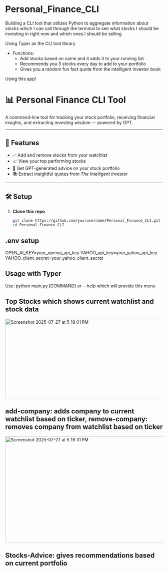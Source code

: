 # Personal_Finance_CLI
Building a CLI tool that utilizes Python to aggregate information about stocks which I can call through the terminal to see what stocks I should be investing in right now and which ones I should be selling


Using Typer as the CLI tool library

- Functions:
    - Add stocks based on name and it adds it to your running list
    - Recommends you 3 stocks every day to add to your portfolio
    - Gives you a random fun fact quote from the intelligent investor book




Using this app!

# 📊 Personal Finance CLI Tool

A command-line tool for tracking your stock portfolio, receiving financial insights, and extracting investing wisdom — powered by GPT.

---

## 🚀 Features

- ✅ Add and remove stocks from your watchlist
- 📈 View your top performing stocks
- 💬 Get GPT-generated advice on your stock portfolio
- 📚 Extract insightful quotes from *The Intelligent Investor*

---

## 🛠️ Setup

1. **Clone this repo**  
   ```bash
   git clone https://github.com/yourusername/Personal_Finance_CLI.git
   cd Personal_Finance_CLI


## .env setup
OPEN_AI_KEY=your_openai_api_key
YAHOO_api_key=your_yahoo_api_key
YAHOO_client_secret=your_yahoo_client_secret

## Usage with Typer
Use:
python main.py [COMMAND] or --help which will provide this menu


## Top Stocks which shows current watchlist and stock data
<img width="574" height="254" alt="Screenshot 2025-07-27 at 5 18 01 PM" src="https://github.com/user-attachments/assets/9fb3195a-baf6-406a-8c77-a112040fbf1e" />

## add-company: adds company to current watchlist based on ticker, remove-company: removes company from watchlist based on ticker
<img width="570" height="339" alt="Screenshot 2025-07-27 at 5 19 31 PM" src="https://github.com/user-attachments/assets/b6d0910f-285a-493c-b7c5-a40535b7daf8" />

## Stocks-Advice: gives recommendations based on current portfolio
